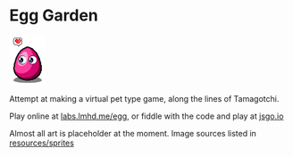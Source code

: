 # Egg Garden

![Example Egg](https://raw.githubusercontent.com/lucymhdavies/egg-game/master/egg-example.png)

Attempt at making a virtual pet type game, along the lines of Tamagotchi.

Play online at [labs.lmhd.me/egg](https://labs.lmhd.me/egg), or fiddle with the code and play at [jsgo.io](https://play.jsgo.io/github.com/lucymhdavies/egg-game)

Almost all art is placeholder at the moment. Image sources listed in [resources/sprites](resources/sprites)

